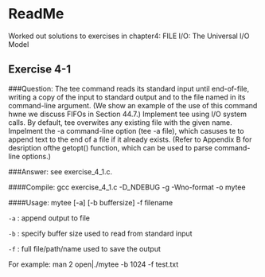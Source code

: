 # ReadMe

Worked out solutions to exercises in chapter4: FILE I/O: The Universal I/O Model

## Exercise 4-1

###Question:
The tee command reads its standard input until end-of-file, writing a copy of the input to standard output and to the file named in its command-line argument. (We show an example of the use of this command hwne we discuss FIFOs in Section 44.7.) Implement tee using I/O system calls. By default, tee overwites any existing file with the given name. Impelment the -a command-line option (tee -a file), which casuses te to append text to the end of a file if it already exists. (Refer to Appendix B for desription ofthe getopt() function, which can be used to parse command-line options.)

###Answer: 
see exercise_4_1.c.

####Compile: 
gcc exercise_4_1.c -D_NDEBUG -g -Wno-format -o mytee


####Usage: 
mytee [-a] [-b buffersize] -f filename

`-a` : append output to file

`-b` : specify buffer size used to read from standard input

`-f` : full file/path/name used to save the output

For example: man 2 open|./mytee -b 1024 -f test.txt